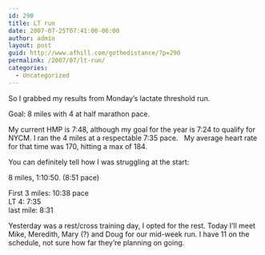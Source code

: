 ```yaml
---
id: 290
title: LT run
date: 2007-07-25T07:41:00-06:00
author: admin
layout: post
guid: http://www.afhill.com/gothedistance/?p=290
permalink: /2007/07/lt-run/
categories:
  - Uncategorized
---
```

So I grabbed my results from Monday&#8217;s lactate threshold run.

Goal: 8 miles with 4 at half marathon pace.&nbsp; 

My current HMP is 7:48, although my goal for the year is 7:24 to qualify for NYCM. I ran the 4 miles at a respectable 7:35 pace.&nbsp;&nbsp; My average heart rate for that time was 170, hitting a max of 184. 

You can definitely tell how I was struggling at the start:

8 miles, 1:10:50. (8:51 pace)

First 3 miles: 10:38 pace  
LT 4: 7:35  
last mile: 8:31

Yesterday was a rest/cross training day, I opted for the rest. Today I&#8217;ll meet Mike, Meredith, Mary (?) and Doug for our mid-week run. I have 11 on the schedule, not sure how far they&#8217;re planning on going.